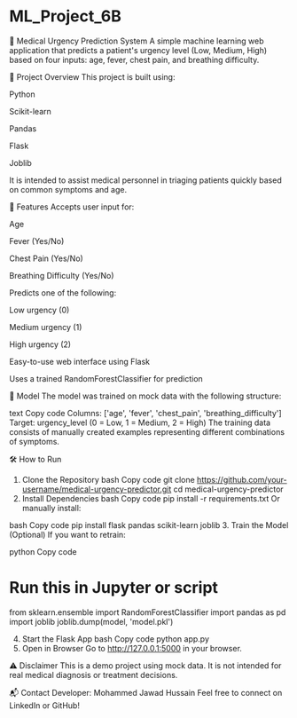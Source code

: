 # ML_Project_6B

🏥 Medical Urgency Prediction System
A simple machine learning web application that predicts a patient's urgency level (Low, Medium, High) based on four inputs: age, fever, chest pain, and breathing difficulty.

📌 Project Overview
This project is built using:

Python

Scikit-learn

Pandas

Flask

Joblib

It is intended to assist medical personnel in triaging patients quickly based on common symptoms and age.

🚀 Features
Accepts user input for:

Age

Fever (Yes/No)

Chest Pain (Yes/No)

Breathing Difficulty (Yes/No)

Predicts one of the following:

Low urgency (0)

Medium urgency (1)

High urgency (2)

Easy-to-use web interface using Flask

Uses a trained RandomForestClassifier for prediction

🧠 Model
The model was trained on mock data with the following structure:

text
Copy code
Columns: ['age', 'fever', 'chest_pain', 'breathing_difficulty']
Target: urgency_level (0 = Low, 1 = Medium, 2 = High)
The training data consists of manually created examples representing different combinations of symptoms.

🛠️ How to Run
1. Clone the Repository
bash
Copy code
git clone https://github.com/your-username/medical-urgency-predictor.git
cd medical-urgency-predictor
2. Install Dependencies
bash
Copy code
pip install -r requirements.txt
Or manually install:

bash
Copy code
pip install flask pandas scikit-learn joblib
3. Train the Model (Optional)
If you want to retrain:

python
Copy code
# Run this in Jupyter or script
from sklearn.ensemble import RandomForestClassifier
import pandas as pd
import joblib
joblib.dump(model, 'model.pkl')

4. Start the Flask App
bash
Copy code
python app.py
5. Open in Browser
Go to http://127.0.0.1:5000 in your browser.

⚠️ Disclaimer
This is a demo project using mock data. It is not intended for real medical diagnosis or treatment decisions.

📬 Contact
Developer: Mohammed Jawad Hussain
Feel free to connect on LinkedIn or GitHub!







